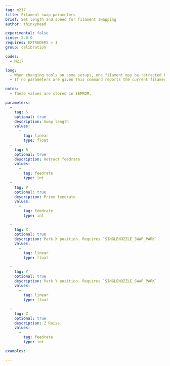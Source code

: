```yaml
---
tag: m217
title: Filament swap parameters
brief: Set length and speed for filament swapping
author: thinkyhead

experimental: false
since: 2.0.0
requires: EXTRUDERS > 1
group: calibration

codes:
  - M217

long:
  - When changing tools on some setups, one filament may be retracted before the other is primed. This command sets the length and feedrates used for the filament swap retract and prime.
  - If no parameters are given this command reports the current filament swap parameters.

notes:
  - These values are stored in EEPROM.

parameters:
  -
    tag: S
    optional: true
    description: Swap length
    values:
      -
        tag: linear
        type: float
  -
    tag: R
    optional: true
    description: Retract feedrate
    values:
      -
        tag: feedrate
        type: int
  -
    tag: P
    optional: true
    description: Prime feedrate
    values:
      -
        tag: feedrate
        type: int

  -
    tag: X
    optional: true
    description: Park X position. Requires `SINGLENOZZLE_SWAP_PARK`.
    values:
      -
        tag: linear
        type: float

  -
    tag: Y
    optional: true
    description: Park Y position. Requires `SINGLENOZZLE_SWAP_PARK`.
    values:
      -
        tag: linear
        type: float

  -
    tag: Z
    optional: true
    description: Z Raise.
    values:
      -
        tag: feedrate
        type: int

examples:

---
```

